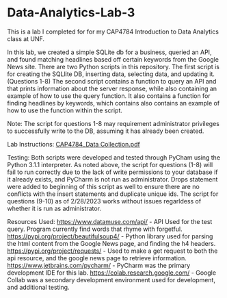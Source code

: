 # Data-Analytics-Lab-3

This is a lab I completed for for my CAP4784 Introduction to Data Analytics class at UNF.

In this lab, we created a simple SQLite db for a business, queried an API, and found matching headlines based off certain keywords from the Google News site.
There are two Python scripts in this repository.
  The first script is for creating the SQLlite DB, inserting data, selecting data, and updating it. (Questions 1-8)
  The second script contains a function to query an API and that prints information about the server response, while also containing an example of how 
  to use the query function. It also contains a function for finding headlines by keywords, which contains also contains an example of how to use the function
  within the script.

Note: The script for questions 1-8 may requirement administrator privileges to successfully write to the DB, assuming it has already been created.

Lab Instructions:
[CAP4784_Data Collection.pdf](https://github.com/Windz-GameDev/Data-Analytics-Lab-3/files/10853962/CAP4784_Data.Collection.pdf)

Testing:
  Both scripts were developed and tested through PyCham using the Python 3.1.1 interpreter.
  As noted above, the script for questions (1-8) will fail to run correctly due to the lack of write permissions to your database 
  if it already exists, and PyCharm is not run as administrator. Drops statement were added to beginning of this script as well to ensure 
  there are no conflicts with the insert statements and duplicate unique ids. The script for questions (9-10) as of 2/28/2023 works without issues
  regarldess of whether it is run as administrator.
  
Resources Used:
     https://www.datamuse.com/api/ - API Used for the test query. Program currently find words that rhyme with forgetful.
     https://pypi.org/project/beautifulsoup4/ - Python library used for parsing the html content from the Google News page, and finding the h4 headers.
     https://pypi.org/project/requests/ - Used to make a get request to both the api resource, and the google news page to retrieve information. 
     https://www.jetbrains.com/pycharm/ - PyCharm was the primary development IDE for this lab.
     https://colab.research.google.com/ - Google Collab was a secondary development environment used for development, and additional testing.
